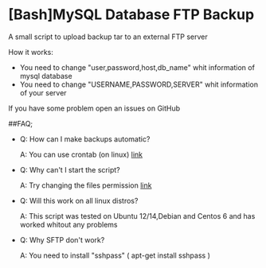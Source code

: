 [Bash]MySQL Database FTP Backup
======================

A small script to upload backup tar to an external FTP server

How it works:
* You need to change "user,password,host,db_name" whit information of mysql database
* You need to change "USERNAME,PASSWORD,SERVER" whit information of your server

If you have some problem open an issues on GitHub

##FAQ;

* Q: How can I make backups automatic?

    A: You can use crontab (on linux) [link](http://www.cyberciti.biz/faq/how-do-i-add-jobs-to-cron-under-linux-or-unix-oses/)


* Q: Why can't I start the script?

    A: Try changing the files permission [link](http://www.cyberciti.biz/faq/how-to-use-chmod-and-chown-command/)


* Q: Will this work on all linux distros?

    A: This script was tested on Ubuntu 12/14,Debian and Centos 6 and has worked whitout any problems
    
* Q: Why SFTP don't work?

    A: You need to install "sshpass" ( apt-get install sshpass )
